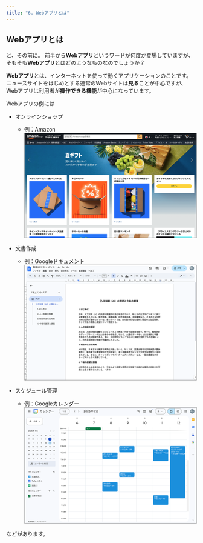 ```yaml
---
title: "6. Webアプリとは"
---
```


## Webアプリとは
と、その前に。
前半から**Webアプリ**というワードが何度か登場していますが、そもそも**Webアプリ**とはどのようなものなのでしょうか？

**Webアプリ**とは、インターネットを使って動くアプリケーションのことです。  
ニュースサイトをはじめとする通常のWebサイトは**見る**ことが中心ですが、Webアプリは利用者が**操作できる機能**が中心になっています。

Webアプリの例には
- オンラインショップ
  - 例：Amazon
![](/images/itboot2025/web-app-ex-1.png)

- 文書作成
  - 例：Googleドキュメント
![](/images/itboot2025/web-app-ex-2.png)

- スケジュール管理
  - 例：Googleカレンダー
![](/images/itboot2025/web-app-ex-3.png)

などがあります。